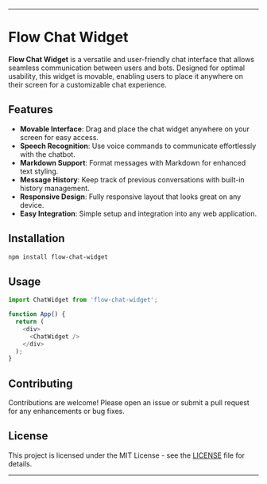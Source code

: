 

---

# Flow Chat Widget

**Flow Chat Widget** is a versatile and user-friendly chat interface that allows seamless communication between users and bots. Designed for optimal usability, this widget is movable, enabling users to place it anywhere on their screen for a customizable chat experience. 

## Features

- **Movable Interface**: Drag and place the chat widget anywhere on your screen for easy access.
- **Speech Recognition**: Use voice commands to communicate effortlessly with the chatbot.
- **Markdown Support**: Format messages with Markdown for enhanced text styling.
- **Message History**: Keep track of previous conversations with built-in history management.
- **Responsive Design**: Fully responsive layout that looks great on any device.
- **Easy Integration**: Simple setup and integration into any web application.

## Installation

```bash
npm install flow-chat-widget
```

## Usage

```javascript
import ChatWidget from 'flow-chat-widget';

function App() {
  return (
    <div>
      <ChatWidget />
    </div>
  );
}
```

## Contributing

Contributions are welcome! Please open an issue or submit a pull request for any enhancements or bug fixes.

## License

This project is licensed under the MIT License - see the [LICENSE](LICENSE) file for details.

---

